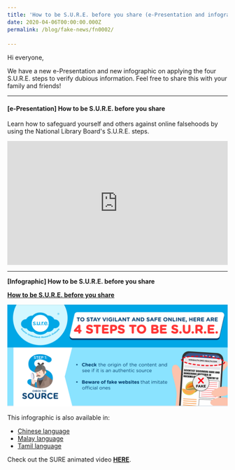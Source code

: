 ```yaml
---
title: 'How to be S.U.R.E. before you share (e-Presentation and infographic)' 
date: 2020-04-06T00:00:00.000Z
permalink: /blog/fake-news/fn0002/

---
```



Hi everyone,



We have a new e-Presentation and new infographic on applying the four  S.U.R.E.  steps to verify dubious information. Feel free to share this with your family and friends!

<hr>



#### **[e-Presentation] How to be S.U.R.E. before you share**

Learn how to safeguard yourself and others against online falsehoods by using the National Library Board's S.U.R.E. steps. 

<style>.embed-container { position: relative; padding-bottom: 56.25%; height: 0; overflow: hidden; max-width: 100%; } .embed-container iframe, .embed-container object, .embed-container embed { position: absolute; top: 0; left: 0; width: 100%; height: 100%; }</style><div class='embed-container'>
<iframe src="https://player.vimeo.com/video/404475923" width="640" height="360" frameborder="0" allow="autoplay; fullscreen" allowfullscreen></iframe></div>
<hr>


**[Infographic] How to be S.U.R.E. before you share**

**[How to be S.U.R.E. before you share](https://go.gov.sg/2023-sure-infographic-eng)**

![	](../../../images/how-to-be-sure-infographic-eng.PNG)

This infographic is also available in:

- [Chinese language](https://go.gov.sg/2023-sure-infographic-chi)
- [Malay language](https://go.gov.sg/2023-sure-infographic-malay)
- [Tamil language](https://go.gov.sg/2023-sure-infographic-tamil)

Check out the SURE animated video **[HERE](/blog/fake-news/fn0004)**.

